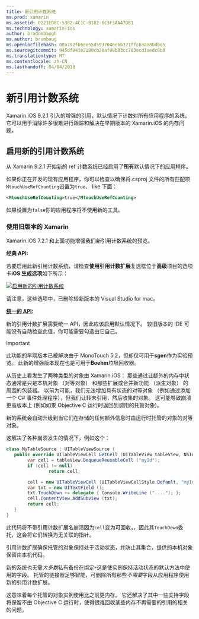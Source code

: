 ```yaml
---
title: 新引用计数系统
ms.prod: xamarin
ms.assetid: 0221ED8C-5382-4C1C-B182-6C3F3AA47DB1
ms.technology: xamarin-ios
author: bradumbaugh
ms.author: brumbaug
ms.openlocfilehash: 00a792fb6ee55d5937046ebb321ffcb3aa8bdbd5
ms.sourcegitcommit: 945df041e2180cb20af08b83cc703ecd1aedc6b0
ms.translationtype: MT
ms.contentlocale: zh-CN
ms.lasthandoff: 04/04/2018
---
```

# <a name="new-reference-counting-system"></a>新引用计数系统

Xamarin.iOS 9.2.1 引入的增强的引用，默认情况下计数对所有应用程序的系统。 它可以用于消除许多很难进行跟踪和解决在早期版本的 Xamarin.iOS 的内存问题。

## <a name="enabling-the-new-reference-counting-system"></a>启用新的引用计数系统

从 Xamarin 9.2.1 开始新的 ref 计数系统已经启用了**所有**默认情况下的应用程序。

如果你正在开发的现有应用程序，你可以检查以确保将.csproj 文件的所有匹配项`MtouchUseRefCounting`设置为`true`、 like 下面：

```xml
<MtouchUseRefCounting>true</MtouchUseRefCounting>
```

如果设置为`false`你的应用程序将不使用新的工具。

### <a name="using-older-versions-of-xamarin"></a>使用旧版本的 Xamarin

Xamarin.iOS 7.2.1 和上面功能增强我们新引用计数系统的预览。

**经典 API:**

若要启用此新引用计数系统，请检查**使用引用计数扩展**复选框位于**高级**项目的选项卡**iOS 生成选项**如下所示： 

[![](newrefcount-images/image1.png "启用新的引用计数系统")](newrefcount-images/image1.png#lightbox)

请注意，这些选项中，已删除较新版本的 Visual Studio for mac。

 **[统一的 API:](~/cross-platform/macios/unified/index.md)**

 新的引用计数扩展需要统一 API，因此应该启用默认情况下。 较旧版本的 IDE 可能没有自动检查此值，你可能需要勾选由它自己。

    
> [!IMPORTANT]
> 此功能的早期版本已被解决由于 MonoTouch 5.2，但却仅可用于**sgen**作为实验预览。 此新的增强版本现在也是可用于**Boehm**垃圾回收器。


从历史上看发生了两种类型的对象由 Xamarin.iOS： 那些通过让额外的内存中状态通常是只是本机对象 （对等对象） 和那些扩展或合并新功能 （派生对象） 的周围的包装器。 以前为可能，我们无法增加具有状态的对等对象 （例如通过添加一个 C# 事件处理程序），但我们让转未引用，然后收集的对象。 这可能导致崩溃更高版本上 (例如如果 Objective C 运行时返回到调用的托管对象)。

新的系统会自动升级到当它们在存储的任何额外信息时由运行时托管的对象的对等对象。

这解决了各种崩溃发生的情况下，例如这个：

```csharp
class MyTableSource : UITableViewSource {
   public override UITableViewCell GetCell (UITableView tableView, NSIndexPath indexPath) {
        var cell = tableView.DequeueReusableCell ("myId");
        if (cell != null)
                return cell;

        cell = new UITableViewCell (UITableViewCellStyle.Default, "myId");
        var txt = new UITextField ();
        txt.TouchDown += delegate { Console.WriteLine ("...."); };
        cell.ContentView.AddSubview (txt);
        return cell;
   }
}
```

此代码将不带引用计数扩展名崩溃因为`cell`变为可回收，，因此其`TouchDown`委托，这会将它们转换为无关联的指针。

引用计数扩展确保托管的对象保持处于活动状态，并防止其集合，提供的本机对象保留由本机代码。

新的系统也无需*大多数*私有备份在绑定-这是使实例保持活动状态的默认方法中使用的字段。 托管的链接器足够智能，可删除所有那些*不需要*字段从应用程序使用新的引用计数扩展。

这意味着每个托管的对象实例使用比之前更内存。 它还解决了其中一些支持字段将保留不由 Objective C 运行时，使得很难回收某些内存不再需要的引用的相关的问题。
